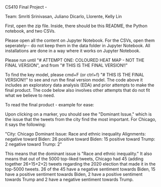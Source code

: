 CS410 Final Project - 

Team: Smriti Srinivasan, Juliano Dicarlo, Llorente, Kelly Lin


First, open the zip file. Inside, there should be this README, the Python notebook, and two CSVs.

Please open all the content on Jupyter Notebook. For the CSVs, open them seperately-- do not keep them in the data folder in Jupyter Notebook. All installations are done in a way where it works on Jupyter Notebook. 


Please run until "# ATTEMPT ONE: COLOURED HEAT MAP - NOT THE FINAL VERSION", and from "# THIS IS THE FINAL VERSION!!"


To find the key model, please cmd+F (or ctrl+f) "# THIS IS THE FINAL VERSION!!" to see and run the final version model. The code above it includes an exploratory data analysis (EDA) and prior attempts to make the final product. The code below also involves other attempts that do not fit what we believe to need.




To read the final product - example for ease:


Upon clicking on a marker, you should see the "Dominant Issue," which is the issue that the tweets from the city find the most important. For Chicago, it says the following:


"City: Chicago
Dominant Issue: Race and ethnic inequality
Alignments:
negative toward Biden: 26
positive toward Biden: 15
positive toward Trump: 2
negative toward Trump: 2"


This means that the dominant issue is "Race and ethnic inequality." It also means that out of the 5000 top-liked tweets, Chicago had 45 (adding together 26+15+2+2) tweets regarding the 2020 election that made it in the top-5000 tweets. 26 of the 45 have a negative sentiment towards Biden, 15 have a positive sentiment towards Biden, 2 have a positive sentiment towards Trump and 2 have a negative sentiment towards Trump.
